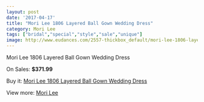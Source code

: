 ```yaml
---
layout: post
date: '2017-04-17'
title: "Mori Lee 1806 Layered Ball Gown Wedding Dress"
category: Mori Lee
tags: ["bridal","special","style","sale","unique"]
image: http://www.eudances.com/2557-thickbox_default/mori-lee-1806-layered-ball-gown-wedding-dress.jpg
---
```

Mori Lee 1806 Layered Ball Gown Wedding Dress

On Sales: **$371.99**
<a href="https://www.eudances.com/en/mori-lee/852-mori-lee-1806-layered-ball-gown-wedding-dress.html"><amp-img layout="responsive" width="600" height="600" src="//www.eudances.com/2557-thickbox_default/mori-lee-1806-layered-ball-gown-wedding-dress.jpg" alt="Mori Lee 1806 Layered Ball Gown Wedding Dress 0" /></a>
<a href="https://www.eudances.com/en/mori-lee/852-mori-lee-1806-layered-ball-gown-wedding-dress.html"><amp-img layout="responsive" width="600" height="600" src="//www.eudances.com/2558-thickbox_default/mori-lee-1806-layered-ball-gown-wedding-dress.jpg" alt="Mori Lee 1806 Layered Ball Gown Wedding Dress 1" /></a>

Buy it: [Mori Lee 1806 Layered Ball Gown Wedding Dress](https://www.eudances.com/en/mori-lee/852-mori-lee-1806-layered-ball-gown-wedding-dress.html "Mori Lee 1806 Layered Ball Gown Wedding Dress")

View more: [Mori Lee](https://www.eudances.com/en/9-mori-lee "Mori Lee")
